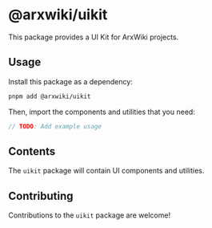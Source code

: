 # @arxwiki/uikit

This package provides a UI Kit for ArxWiki projects.

## Usage

Install this package as a dependency:

```bash
pnpm add @arxwiki/uikit
```

Then, import the components and utilities that you need:

```typescript
// TODO: Add example usage
```

## Contents

The `uikit` package will contain UI components and utilities.

## Contributing

Contributions to the `uikit` package are welcome!
